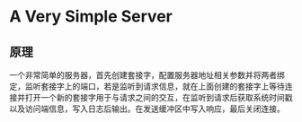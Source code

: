 
# A Very Simple Server

## 原理
一个非常简单的服务器，首先创建套接字，配置服务器地址相关参数并将两者绑定，监听套接字上的端口，若是监听到请求信息，就在上面创建的套接字上等待连接并打开一个新的套接字用于与请求之间的交互，在监听到请求后获取系统时间戳以及访问端信息，写入日志后输出。在发送缓冲区中写入响应，最后关闭连接。
